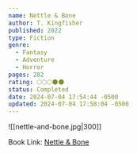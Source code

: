 ```yaml
---
name: Nettle & Bone
author: T. Kingfisher
published: 2022
type: Fiction
genre:
  - Fantasy
  - Adventure
  - Horror
pages: 282
rating: 🌕🌕🌕🌑🌑
status: Completed
date: 2024-07-04 17:54:44 -0500
updated: 2024-07-04 17:58:04 -0500
---
```


![[nettle-and-bone.jpg|300]]

Book Link: [Nettle & Bone](https://www.goodreads.com/book/show/56179377-nettle-bone)
